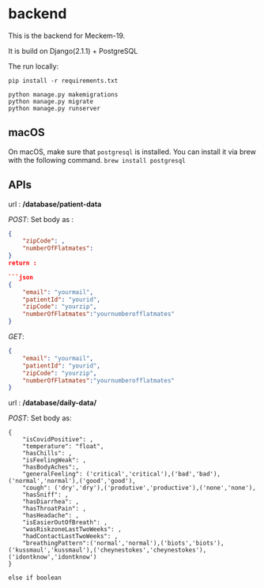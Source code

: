 # backend

This is the backend for Meckem-19.

It is build on Django(2.1.1) + PostgreSQL

The run locally:

```
pip install -r requirements.txt

python manage.py makemigrations
python manage.py migrate 
python manage.py runserver

```

## macOS

On macOS, make sure that `postgresql` is installed. You can install it via brew with the following command. `brew install postgresql`

## APIs  
url : __/database/patient-data__

_POST_:
Set body as :
```json
{
    "zipCode": ,
    "numberOfFlatmates": 
}
return :

```json
{
    "email": "yourmail",
    "patientId": "yourid",
    "zipCode": "yourzip",
    "numberOfFlatmates":"yournumberofflatmates" 
}
```
_GET_:

```json
{
    "email": "yourmail",
    "patientId": "yourid",
    "zipCode": "yourzip",
    "numberOfFlatmates":"yournumberofflatmates" 
}
```


url : __/database/daily-data/__

_POST_:
Set body as:

```
{
    "isCovidPositive": ,
    "temperature": "float",
    "hasChills": ,
    "isFeelingWeak": ,
    "hasBodyAches":,
    "generalFeeling": ('critical','critical'),('bad','bad'),('normal','normal'),('good','good'),
    "cough": ('dry','dry'),('produtive','productive'),('none','none'), 
    "hasSniff": ,
    "hasDiarrhea": ,
    "hasThroatPain": ,
    "hasHeadache": ,
    "isEasierOutOfBreath": ,
    "wasRiskzoneLastTwoWeeks": ,
    "hadContactLastTwoWeeks": ,
    "breathingPattern":('normal','normal'),('biots','biots'),('kussmaul','kussmaul'),('cheynestokes','cheynestokes'),('idontknow','idontknow')
}

else if boolean
```
